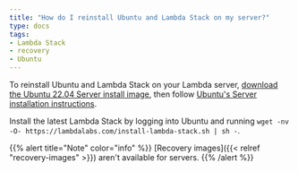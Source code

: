```yaml
---
title: "How do I reinstall Ubuntu and Lambda Stack on my server?"
type: docs
tags:
- Lambda Stack
- recovery
- Ubuntu
---
```


To reinstall Ubuntu and Lambda Stack on your Lambda server,
[download the Ubuntu 22.04 Server install image](https://releases.ubuntu.com/22.04/),
then follow
[Ubuntu's Server installation instructions](https://ubuntu.com/server/docs/installation).

Install the latest Lambda Stack by logging into Ubuntu and running
`wget -nv -O- https://lambdalabs.com/install-lambda-stack.sh | sh -`.

{{% alert title="Note" color="info" %}}
[Recovery images]({{< relref "recovery-images" >}}) aren't available for
servers.
{{% /alert %}}
